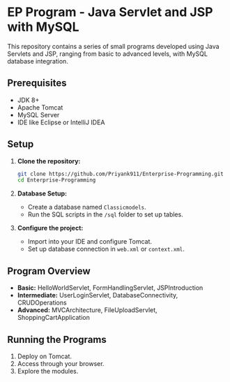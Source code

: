 # EP Program - Java Servlet and JSP with MySQL

This repository contains a series of small programs developed using Java Servlets and JSP, ranging from basic to advanced levels, with MySQL database integration.

## Prerequisites

- JDK 8+
- Apache Tomcat
- MySQL Server
- IDE like Eclipse or IntelliJ IDEA

## Setup

1. **Clone the repository:**
   ```sh
   git clone https://github.com/Priyank911/Enterprise-Programming.git
   cd Enterprise-Programming
   ```
2. **Database Setup:**
   - Create a database named `Classicmodels`.
   - Run the SQL scripts in the `/sql` folder to set up tables.

3. **Configure the project:**
   - Import into your IDE and configure Tomcat.
   - Set up database connection in `web.xml` or `context.xml`.

## Program Overview

- **Basic:** HelloWorldServlet, FormHandlingServlet, JSPIntroduction
- **Intermediate:** UserLoginServlet, DatabaseConnectivity, CRUDOperations
- **Advanced:** MVCArchitecture, FileUploadServlet, ShoppingCartApplication

## Running the Programs

1. Deploy on Tomcat.
2. Access through your browser.
3. Explore the modules.
